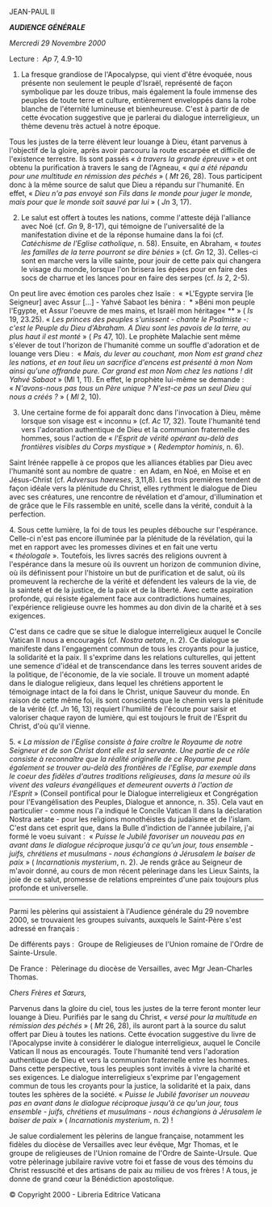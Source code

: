 JEAN-PAUL II

***AUDIENCE GÉNÉRALE***

*Mercredi 29 Novembre 2000*

Lecture :  *Ap* 7, 4.9-10

1. La fresque grandiose de l'Apocalypse, qui vient d'être évoquée, nous présente non seulement le peuple d'Israël, représenté de façon symbolique par les douze tribus, mais également la foule immense des peuples de toute terre et culture, entièrement enveloppés dans la robe blanche de l'éternité lumineuse et bienheureuse. C'est à partir de de cette évocation suggestive que je parlerai du dialogue interreligieux, un thème devenu très actuel à notre époque.

Tous les justes de la terre élèvent leur louange à Dieu, étant parvenus à l'objectif de la gloire, après avoir parcouru la route escarpée et difficile de l'existence terrestre. Ils sont passés « *à travers la grande épreuve* » et ont obtenu la purification à travers le sang de l'Agneau, « *qui a été répandu pour une multitude en rémission des péchés* » ( *Mt* 26, 28). Tous participent donc à la même source de salut que Dieu a répandu sur l'humanité. En effet, « *Dieu n'a pas envoyé son Fils dans le monde pour juger le monde, mais pour que le monde soit sauvé par lui* » ( *Jn* 3, 17).

2. Le salut est offert à toutes les nations, comme l'atteste déjà l'alliance avec Noé (cf. *Gn* 9, 8-17), qui témoigne de l'universalité de la manifestation divine et de la réponse humaine dans la foi (cf. *Catéchisme de l'Eglise catholique*, n. 58). Ensuite, en Abraham, « *toutes les familles de la terre pourront se dire bénies* » (cf. *Gn* 12, 3). Celles-ci sont en marche vers la ville sainte, pour jouir de cette paix qui changera le visage du monde, lorsque l'on brisera les épées pour en faire des socs de charrue et les lances pour en faire des serpes (cf. *Is* 2, 2-5).

On peut lire avec émotion ces paroles chez Isaïe :  « *L'Egypte servira [le Seigneur] avec Assur [...] - Yahvé Sabaot les bénira :  * »Béni mon peuple l'Egypte, et Assur l'oeuvre de mes mains, et Israël mon héritage« ** » ( *Is* 19, 23.25). « *Les princes des peuples s'unissent - chante le Psalmiste -:  c'est le Peuple du Dieu d'Abraham. A Dieu sont les pavois de la terre, au plus haut il est monté* » ( *Ps* 47, 10). Le prophète Malachie sent même s'élever de tout l'horizon de l'humanité comme un souffle d'adoration et de louange vers Dieu :  « *Mais, du lever au couchant, mon Nom est grand chez les nations, et en tout lieu un sacrifice d'encens est présenté à mon Nom ainsi qu'une offrande pure. Car grand est mon Nom chez les nations ! dit Yahvé Sabaot* » (Ml 1, 11). En effet, le prophète lui-même se demande :  « *N'avons-nous pas tous un Père unique ? N'est-ce pas un seul Dieu qui nous a créés ?* » ( *Ml* 2, 10).

3. Une certaine forme de foi apparaît donc dans l'invocation à Dieu, même lorsque son visage est « inconnu » (cf. *Ac* 17, 32). Toute l'humanité tend vers l'adoration authentique de Dieu et la communion fraternelle des hommes, sous l'action de « *l'Esprit de vérité opérant au-delà des frontières visibles du Corps mystique* » ( *Redemptor hominis*, n. 6).

Saint Irénée rappelle à ce propos que les alliances établies par Dieu avec l'humanité sont au nombre de quatre :  en Adam, en Noé, en Moïse et en Jésus-Christ (cf. *Adversus haereses*, 3,11,8). Les trois premières tendent de façon idéale vers la plénitude du Christ, elles rythment le dialogue de Dieu avec ses créatures, une rencontre de révélation et d'amour, d'illumination et de grâce que le Fils rassemble en unité, scelle dans la vérité, conduit à la perfection.

4. Sous cette lumière, la foi de tous les peuples débouche sur l'espérance. Celle-ci n'est pas encore illuminée par la plénitude de la révélation, qui la met en rapport avec les promesses divines et en fait une vertu « *théologale* ». Toutefois, les livres sacrés des religions ouvrent à l'espérance dans la mesure où ils ouvrent un horizon de communion divine, où ils définissent pour l'histoire un but de purification et de salut, où ils promeuvent la recherche de la vérité et défendent les valeurs de la vie, de la sainteté et de la justice, de la paix et de la liberté. Avec cette aspiration profonde, qui résiste également face aux contradictions humaines, l'expérience religieuse ouvre les hommes au don divin de la charité et à ses exigences.

C'est dans ce cadre que se situe le dialogue interreligieux auquel le Concile Vatican II nous a encouragés (cf. *Nostra aetate*, n. 2). Ce dialogue se manifeste dans l'engagement commun de tous les croyants pour la justice, la solidarité et la paix. Il s'exprime dans les relations culturelles, qui jettent une semence d'idéal et de transcendance dans les terres souvent arides de la politique, de l'économie, de la vie sociale. Il trouve un moment adapté dans le dialogue religieux, dans lequel les chrétiens apportent le témoignage intact de la foi dans le Christ, unique Sauveur du monde. En raison de cette même foi, ils sont conscients que le chemin vers la plénitude de la vérité (cf. *Jn* 16, 13) requiert l'humilité de l'écoute pour saisir et valoriser chaque rayon de lumière, qui est toujours le fruit de l'Esprit du Christ, d'où qu'il vienne.

5. « *La mission de l'Eglise consiste à faire croître le Royaume de notre Seigneur et de son Christ dont elle est la servante. Une partie de ce rôle consiste à reconnaître que la réalité originelle de ce Royaume peut également se trouver au-delà des frontières de l'Eglise, par exemple dans le coeur des fidèles d'autres traditions religieuses, dans la mesure où ils vivent des valeurs évangéliques et demeurent ouverts à l'action de l'Esprit* » (Conseil pontifical pour le Dialogue interreligieux et Congrégation pour l'Evangélisation des Peuples, Dialogue et annonce, n. 35). Cela vaut en particulier - comme nous l'a indiqué le Concile Vatican II dans la déclaration Nostra aetate - pour les religions monothéistes du judaïsme et de l'islam. C'est dans cet esprit que, dans la Bulle d'indiction de l'année jubilaire, j'ai formé le voeu suivant :  « *Puisse le Jubilé favoriser un nouveau pas en avant dans le dialogue réciproque jusqu'à ce qu'un jour, tous ensemble - juifs, chrétiens et musulmans - nous échangions à Jérusalem le baiser de paix* » ( *Incarnationis mysterium*, n. 2). Je rends grâce au Seigneur de m'avoir donné, au cours de mon récent pèlerinage dans les Lieux Saints, la joie de ce salut, promesse de relations empreintes d'une paix toujours plus profonde et universelle.

* * *

Parmi les pèlerins qui assistaient à l'Audience générale du 29 novembre 2000, se trouvaient les groupes suivants, auxquels le Saint-Père s'est adressé en français :

De différents pays :  Groupe de Religieuses de l'Union romaine de l'Ordre de Sainte-Ursule.

De France :  Pèlerinage du diocèse de Versailles, avec Mgr Jean-Charles Thomas.

*Chers Frères et Sœurs,*

Parvenus dans la gloire du ciel, tous les justes de la terre feront monter leur louange à Dieu. Purifiés par le sang du Christ, « *versé pour la multitude en rémission des péchés* » ( *Mt* 26, 28), ils auront part à la source du salut offert par Dieu à toutes les nations. Cette évocation suggestive du livre de l'Apocalypse invite à considérer le dialogue interreligieux, auquel le Concile Vatican II nous as encouragés. Toute l'humanité tend vers l'adoration authentique de Dieu et vers la communion fraternelle entre les hommes. Dans cette perspective, tous les peuples sont invités à vivre la charité et ses exigences. Le dialogue interreligieux s'exprime par l'engagement commun de tous les croyants pour la justice, la solidarité et la paix, dans toutes les sphères de la société. « *Puisse le Jubilé favoriser un nouveau pas en avant dans le dialogue réciproque jusqu'à ce qu'un jour, tous ensemble - juifs, chrétiens et musulmans - nous échangions à Jérusalem le baiser de paix* » ( *Incarnationis mysterium*, n. 2) !

Je salue cordialement les pèlerins de langue française, notamment les fidèles du diocèse de Versailles avec leur évêque, Mgr Thomas, et le groupe de religieuses de l'Union romaine de l'Ordre de Sainte-Ursule. Que votre pèlerinage jubilaire ravive votre foi et fasse de vous des témoins du Christ ressuscité et des artisans de paix au milieu de vos frères ! A tous, je donne de grand cœur la Bénédiction apostolique.

© Copyright 2000 - Libreria Editrice Vaticana